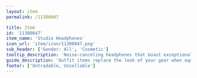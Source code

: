 ```yaml
---
layout: item
permalink: /11300047

title: Item
id: '11300047'
item_name: 'Studio Headphones'
icon_url: 'item/icon/11300047.png'
sub_header: ['Gender: All', 'Cosmetic']
tooltip_description: 'Noise-canceling headphones that boast exceptional sound.'
guide_description: 'Outfit items replace the look of your gear when equipped.'
footer: ['Untradable, Unsellable']
---
```

